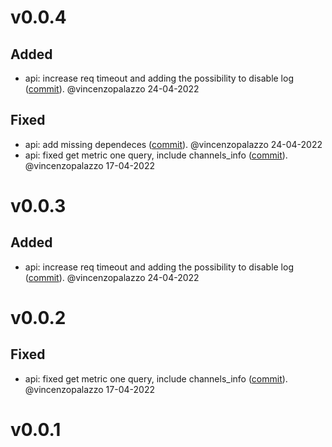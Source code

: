# v0.0.4

## Added
- api: increase req timeout and adding the possibility to disable log ([commit](https://github.com/LNOpenMetrics/py-lnmetrics.api/commit/c63b467950e9217a7036d87b1b6ad40237c9694b)). @vincenzopalazzo 24-04-2022

## Fixed
- api: add missing dependeces ([commit](https://github.com/LNOpenMetrics/py-lnmetrics.api/commit/6cd0d4e4a98872441863c59b78d2186899a6c3ac)). @vincenzopalazzo 24-04-2022
- api: fixed get metric one query, include channels_info ([commit](https://github.com/LNOpenMetrics/py-lnmetrics.api/commit/974dcba611a610607d3f0445940b73e24d9c5f40)). @vincenzopalazzo 17-04-2022


# v0.0.3

## Added
- api: increase req timeout and adding the possibility to disable log ([commit](https://github.com/LNOpenMetrics/py-lnmetrics.api/commit/c63b467950e9217a7036d87b1b6ad40237c9694b)). @vincenzopalazzo 24-04-2022


# v0.0.2

## Fixed
- api: fixed get metric one query, include channels_info ([commit](https://github.com/LNOpenMetrics/py-lnmetrics.api/commit/974dcba611a610607d3f0445940b73e24d9c5f40)). @vincenzopalazzo 17-04-2022


# v0.0.1
